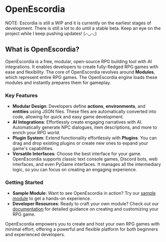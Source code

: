 # OpenEscordia

NOTE: Escordia is still a WIP and it is currently on the earliest stages of development. There is still a lot to do until a stable beta. Keep an eye on the project while I keep pushing updates! (⌒_⌒;)

## What is OpenEscordia?

OpenEscordia is a free, modular, open-source RPG building tool with AI integrations. It enables developers to create fully-fledged RPG games with ease and flexibility. The core of OpenEscordia revolves around **Modules**, which represent entire RPG games. The OpenEscordia engine loads these modules and instantly prepares them for gameplay.

### Key Features

- **Modular Design**: Developers define **actions**, **environments**, and **entities** using JSON files. These files are automatically converted into code, allowing for quick and easy game development.
- **AI Integrations**: Effortlessly create engaging narratives with AI. Automatically generate NPC dialogues, item descriptions, and more to enrich your RPG world.
- **Plugin System**: Extend functionality effortlessly with **Plugins**. You can drag and drop existing plugins or create new ones to expand your game's capabilities.
- **Versatile Interfaces**: Choose the best interface for your game. OpenEscordia supports classic text console games, Discord bots, web interfaces, and even PyGame interfaces. It manages all the intermediary logic, so you can focus on creating an engaging experience.

### Getting Started

- **Sample Module**: Want to see OpenEscordia in action? Try our [sample module](#) to get a hands-on experience.
- **Developer Resources**: Ready to craft your own module? Check out our [documentation](#) for detailed guidance on creating and customizing your RPG game.

OpenEscordia empowers you to create and host your own RPG games with minimal effort, offering a powerful and flexible platform for both beginners and experienced developers.
